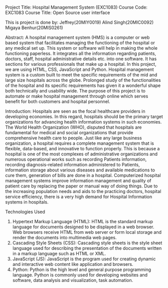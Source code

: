 Project Title: Hospital Management System (EXC1083)
Course Code: EXC1083
Course Title: Open Source user interface

This is project is done by:
Jeffrey(20MIY0019) Alind Singh(20MIC0092) Migaya Benhur(20MIS0261)

Abstract:
A hospital management system (HMS) is a computer or web based system that
facilitates managing the functioning of the hospital or any medical set up. This
system or software will help in making the whole functioning paperless. It
integrates all the information regarding patients, doctors, staff, hospital
administrative details etc. into one software. It has sections for various
professionals that make up a hospital. In this project, we are using HTML, CSS,
JavaScript and Python. Hospital management system is a custom built to meet
the specific requirements of the mid and large size hospitals across the globe.
Prolonged study of the functionalities of the hospital and its specific
requirements has given it a wonderful shape both technically and usability
wide. The purpose of this project is to automate or make hospital management
through online which serves benefit for both customers and hospital
personnel.

Introduction:
Hospitals are seen as the focal healthcare providers in developing economies.
In this regard, hospitals should be the primary target organizations for
advancing health information systems in such economies. The World Health
Organization (WHO), disputed that hospitals are fundamental for medical and
social organizations that provide comprehensive health care to people.
Just like any large business organization, a hospital requires a complete
management system that is flexible, data-based, and innovative to function
properly. This is because a hospital is one of the most complexes of
administrative organizations and numerous operational works such as
recording Patients information, recording diagnosis-related information
administered to Patients, information storage about various diseases and
available medications to cure them, generation of bills are done in a hospital.
Computerized hospital management systems improve information
management and quality of patient care by replacing the paper or manual way
of doing things.
Due to the increasing population needs and aids to the practicing doctors,
hospital service efficiency, there is a very high demand for Hospital
Information systems in hospitals.

Technologies Used

1. Hypertext Markup Language (HTML): HTML is the standard markup
   language for documents designed to be displayed in a web browser.
   Web browsers receive HTML from web server or form local storage and
   render the documents into multimedia web pages.
2. Cascading Style Sheets (CSS): Cascading style sheets is the style sheet
   language used for describing the presentation of the documents written
   in a markup language such as HTML or XML.
3. JavaScript (JS): JavaScript is the program used for creating dynamic and
   interactive web content like application and browsers.
4. Python: Python is the high level and general purpose programming
   language. Python is commonly used for developing websites and
   software, data analysis and visualization, task automation.
